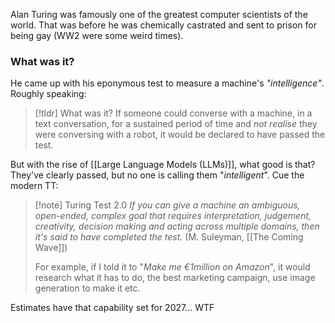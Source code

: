 Alan Turing was famously one of the greatest computer scientists of the world. That was before he was chemically castrated and sent to prison for being gay (WW2 were some weird times). 

### What was it?
He came up with his eponymous test to measure a machine's *"intelligence"*. Roughly speaking:

>[!tldr] What was it?
> If someone could converse with a machine, in a text conversation, for a sustained period of time and *not realise* they were conversing with a robot, it would be declared to have passed the test. 

But with the rise of [[Large Language Models (LLMs)]], what good is that? They've clearly passed, but no one is calling them "*intelligent*". Cue the modern TT:

> [!note] Turing Test 2.0
> *If you can give a machine an ambiguous, open-ended, complex goal that requires interpretation, judgement, creativity, decision making and acting across multiple domains, then it's said to have completed the test.* (M. Suleyman, [[The Coming Wave]])
> 
> For example, if I told it to "*Make me €1million on Amazon*", it would research what it has to do, the best marketing campaign, use image generation to make it etc. 


Estimates have that capability set for 2027... WTF